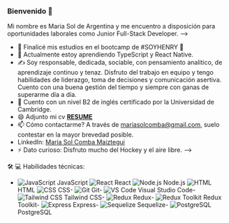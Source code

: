 ### Bienvenido 👋

Mi nombre es Maria Sol de Argentina y me encuentro a disposición para oportunidades laborales como Junior Full-Stack Developer. -->

- 🔭 Finalicé mis estudios en el bootcamp de #SOYHENRY 💛
- 🌱 Actualmente estoy aprendiendo TypeScript y React Native.
- ✍️ Soy responsable, dedicada, sociable, con pensamiento analitico, de aprendizaje continuo y tenaz. Disfruto del trabajo en equipo y tengo habilidades de liderazgo, toma de decisiones y comunicación asertiva. Cuento con una buena gestión del tiempo y siempre con ganas de superarme día a día.
- 💬 Cuento con un nivel B2 de inglés certificado por la Universidad de Cambridge.
- 😄 Adjunto mi cv **[RESUME](https://docs.google.com/document/d/1XB1j4kzNSfUZ_b7dxSzT6Wkj6pUhfu4aLAGV6RESJ60/edit?usp=sharing)**
- 📫 Cómo contactarme? A través de mariasolcomba@gmail.com, suelo contestar en la mayor brevedad posible.
- LinkedIn: [Maria Sol Comba Maiztegui](https://www.linkedin.com/in/maria-sol-comba-maiztegui-a55760261/)
- ⚡ Dato curioso: Disfruto mucho del Hockey y el aire libre.
-->

🛠 💻  Habilidades técnicas:
- ![JavaScript](https://img.icons8.com/color/48/000000/javascript.png) JavaScript ![React](https://img.icons8.com/color/48/000000/react-native.png) React ![Node.js](https://img.icons8.com/color/48/000000/nodejs.png) Node.js ![HTML](https://img.icons8.com/color/48/000000/html-5.png) HTML ![CSS](https://img.icons8.com/color/48/000000/css3.png) CSS- ![Git](https://img.icons8.com/color/48/000000/git.png) Git- ![VS Code](https://img.icons8.com/color/48/000000/visual-studio-code-2019.png) Visual Studio Code- ![Tailwind CSS](https://img.icons8.com/color/48/000000/tailwind-css.png) Tailwind CSS- ![Redux](https://img.icons8.com/color/48/000000/redux.png) Redux- ![Redux Toolkit](https://img.icons8.com/color/48/000000/redux-toolkit.png) Redux Toolkit- ![Express](https://img.icons8.com/color/48/000000/express.png) Express- ![Sequelize](https://img.icons8.com/color/48/000000/postgreesql.png) Sequelize- ![PostgreSQL](https://img.icons8.com/color/48/000000/postgreesql.png) PostgreSQL
